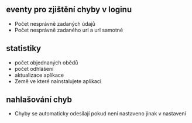## eventy pro zjištění chyby v loginu
* Počet nesprávně zadaných údajů
* Počet nesprávně zadaného url a url samotné
## statistiky
* počet objednaných obědů
* počet odhlášení
* aktualizace aplikace
* Země ve které nainstalujete aplikaci
## nahlašování chyb
* Chyby se automaticky odesílají pokud není nastaveno jinak v nastavení

